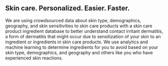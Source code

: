 ## Skin care. Personalized. Easier. Faster.

We are using crowdsourced data about skin type, demographics, geography, and skin sensitivities to skin care products with a skin care product ingredient database to better understand contact irritant dermatitis, a form of dermatitis that might occur due to sensitization of your skin to an ingredient or ingredients in skin care products. We use analytics and machine learning to determine ingredients for you to avoid based on your skin type, demographics, and geography and others like you who have experienced skin reactions.  

